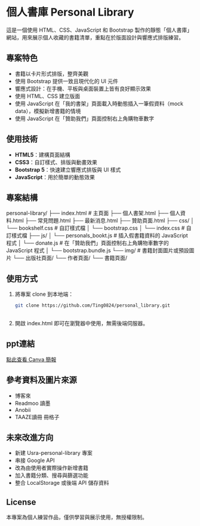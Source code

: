 #  個人書庫 Personal Library

這是一個使用 HTML、CSS、JavaScript 和 Bootstrap 製作的靜態「個人書庫」網站，用來展示個人收藏的書籍清單，重點在於版面設計與響應式排版練習。

##  專案特色

- 書籍以卡片形式排版，整齊美觀
- 使用 Bootstrap 提供一致且現代化的 UI 元件
- 響應式設計：在手機、平板與桌面裝置上皆有良好顯示效果
- 使用 HTML、CSS 建立版面
- 使用 JavaScript 在「我的書架」頁面載入時動態插入一筆假資料（mock data），模擬新增書籍的情境
- 使用 JavaScript 在「贊助我們」頁面控制右上角購物車數字

##  使用技術

- **HTML5**：建構頁面結構
- **CSS3**：自訂樣式、排版與動畫效果
- **Bootstrap 5**：快速建立響應式排版與 UI 樣式
- **JavaScript**：用於簡單的動態效果

## 專案結構
personal-library/
├── index.html # 主頁面
├── 個人書架.html 
├── 個人資料.html 
├── 常見問題.html 
├── 最新消息.html 
├── 贊助頁面.html 
├── css/
│ └── bookshelf.css # 自訂樣式檔
│ └── bootstrap.css 
│ └── index.css # 自訂樣式檔
├── js/
│ └── personals_bookt.js # 插入假書籍資料的 JavaScript 程式
│ └──  donate.js # 在「贊助我們」頁面控制右上角購物車數字的 JavaScript 程式
│ └──  bootstrap.bundle.js 
└── img/ # 書籍封面圖片或預設圖片
└── 出版社頁面/ 
└── 作者頁面/ 
└── 書籍頁面/

## 使用方式

1. 將專案 clone 到本地端：
   ```bash
   git clone https://github.com/Ting0824/personal_library.git
  
2. 開啟 index.html 即可在瀏覽器中使用，無需後端伺服器。


## ppt連結

[點此查看 Canva 簡報](https://www.canva.com/design/DAGovrGhuTc/1xga0pIVQwtDEdnO513drQ/view?utm_content=DAGovrGhuTc&utm_campaign=designshare&utm_medium=link2&utm_source=uniquelinks&utlId=hc20af70ca5)

## 參考資料及圖片來源
- 博客來
- Readmoo 讀墨
- Anobii
- TAAZE讀冊 冊格子


## 未來改進方向

- 新建 Usra-personal-library 專案
- 串接 Google API
- 改為由使用者實際操作新增書籍
- 加入書籍分類、搜尋與篩選功能
- 整合 LocalStorage 或後端 API 儲存資料

## License

本專案為個人練習作品，僅供學習與展示使用，無授權限制。


